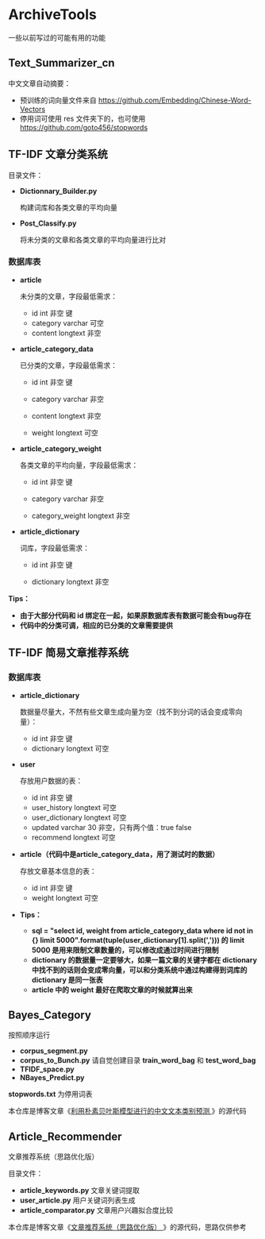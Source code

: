 # ArchiveTools

一些以前写过的可能有用的功能

## Text_Summarizer_cn

中文文章自动摘要：

- 预训练的词向量文件来自 https://github.com/Embedding/Chinese-Word-Vectors
- 停用词可使用 res 文件夹下的，也可使用 https://github.com/goto456/stopwords

## TF-IDF 文章分类系统

目录文件：

- **Dictionnary_Builder.py**

  构建词库和各类文章的平均向量

- **Post_Classify.py**

  将未分类的文章和各类文章的平均向量进行比对

### 数据库表

- **article**

  未分类的文章，字段最低需求：

  - id int 非空 键
  - category varchar 可空
  - content longtext 非空

- **article_category_data**

  已分类的文章，字段最低需求：

  - id int 非空 键

  - category varchar 非空

  - content longtext 非空

  - weight longtext 可空


- **article_category_weight**

  各类文章的平均向量，字段最低需求：

  - id int 非空 键


  - category varchar 非空

  - category_weight longtext 非空

- **article_dictionary**

  词库，字段最低需求：

  - id int 非空 键

  - dictionary longtext 非空


**Tips：**

- **由于大部分代码和 id 绑定在一起，如果原数据库表有数据可能会有bug存在**
- **代码中的分类可调，相应的已分类的文章需要提供**

## TF-IDF 简易文章推荐系统

### 数据库表

- **article_dictionary**

  数据量尽量大，不然有些文章生成向量为空（找不到分词的话会变成零向量）：

  - id int 非空 键
  - dictionary longtext 可空

- **user**

  存放用户数据的表：

  - id int 非空 键
  - user_history longtext 可空
  - user_dictionary longtext 可空
  - updated varchar 30 非空，只有两个值：true false
  - recommend longtext 可空

- **article（代码中是article_category_data，用了测试时的数据）**

  存放文章基本信息的表：

  - id int 非空 键
  - weight longtext 可空

- **Tips：**

  - **sql = "select id, weight from article_category_data where id not in {} limit 5000".format(tuple(user_dictionary[1].split(','))) 的 limit 5000 是用来限制文章数量的，可以修改成通过时间进行限制**
  - **dictionary 的数据量一定要够大，如果一篇文章的关键字都在 dictionary 中找不到的话则会变成零向量，可以和分类系统中通过构建得到词库的 dictionary 是同一张表**
  - **article 中的 weight 最好在爬取文章的时候就算出来**

## Bayes_Category

按照顺序运行

- **corpus_segment.py**
- **corpus_to_Bunch.py** 请自觉创建目录 **train_word_bag** 和 **test_word_bag**
- **TFIDF_space.py**
- **NBayes_Predict.py**

**stopwords.txt** 为停用词表

本仓库是博客文章《[利用朴素贝叶斯模型进行的中文文本类别预测 ](https://lsilencej.top/2021/10/24/category_nbayes)》的源代码

## Article_Recommender

文章推荐系统（思路优化版）

目录文件：

- **article_keywords.py** 文章关键词提取
- **user_article.py** 用户关键词列表生成
- **article_comparator.py** 文章用户兴趣拟合度比较

本仓库是博客文章《[文章推荐系统（思路优化版） ](https://lsilencej.top/2021/10/26/article_recommender/)》的源代码，思路仅供参考

